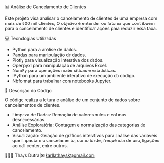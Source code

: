 📊 Análise de Cancelamento de Clientes 

 Este projeto visa analisar o cancelamento de clientes de uma empresa com mais de 800 mil clientes, 
 O objetivo é entender os fatores que contribuem para o cancelamento de clientes e identificar ações para reduzir essa taxa.

💻 Tecnologias Utilizadas

- Python para a análise de dados.
- Pandas para manipulação de dados.
- Plotly para visualização interativa dos dados.
- Openpyxl para manipulação de arquivos Excel.
- NumPy para operações matemáticas e estatísticas.
- IPython para um ambiente interativo de execução do código.
- Nbformat para trabalhar com notebooks Jupyter.

📝 Descrição do Código

 O código realiza a leitura e análise de um conjunto de dados sobre cancelamentos de clientes. 
- Limpeza de Dados: Remoção de valores nulos e colunas desnecessárias.
- Análise Exploratória: Contagem e normalização das categorias de cancelamento.
- Visualização: Geração de gráficos interativos para análise das variáveis que impactam o cancelamento,
  como idade, frequência de uso, ligações ao call center, entre outros.


👩🏻‍💻 Thays Dutra|✉︎ karllathaysk@gmail.com
